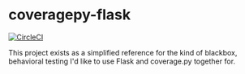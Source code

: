 # coveragepy-flask

[![CircleCI](https://circleci.com/gh/brycefisher/coveragepy-flask.svg?style=svg)](https://circleci.com/gh/brycefisher/coveragepy-flask)

This project exists as a simplified reference for the kind of blackbox, behavioral testing I'd like to use Flask and coverage.py together for.
